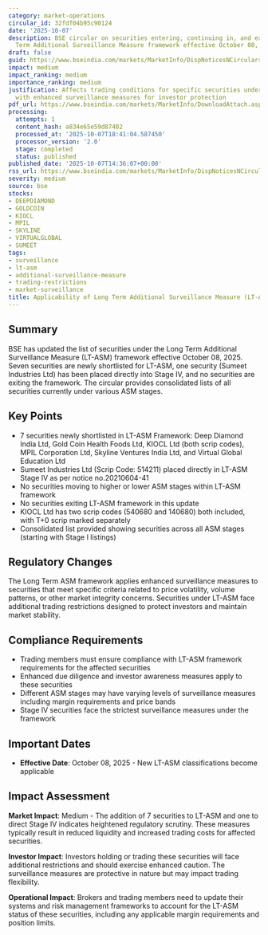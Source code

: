 ```yaml
---
category: market-operations
circular_id: 32fdf04b95c90124
date: '2025-10-07'
description: BSE circular on securities entering, continuing in, and exiting the Long
  Term Additional Surveillance Measure framework effective October 08, 2025.
draft: false
guid: https://www.bseindia.com/markets/MarketInfo/DispNoticesNCirculars.aspx?Noticeid={E94A935E-87E1-4C63-B175-1E9F17041B8A}&noticeno=20251007-59&dt=10/07/2025&icount=59&totcount=79&flag=0
impact: medium
impact_ranking: medium
importance_ranking: medium
justification: Affects trading conditions for specific securities under LT-ASM framework
  with enhanced surveillance measures for investor protection
pdf_url: https://www.bseindia.com/markets/MarketInfo/DownloadAttach.aspx?id=20251007-59&attachedId=c7260561-4cc4-4cc5-b949-b8aa84f4339a
processing:
  attempts: 1
  content_hash: a834e65e59d87402
  processed_at: '2025-10-07T18:41:04.587450'
  processor_version: '2.0'
  stage: completed
  status: published
published_date: '2025-10-07T14:36:07+00:00'
rss_url: https://www.bseindia.com/markets/MarketInfo/DispNoticesNCirculars.aspx?Noticeid={E94A935E-87E1-4C63-B175-1E9F17041B8A}&noticeno=20251007-59&dt=10/07/2025&icount=59&totcount=79&flag=0
severity: medium
source: bse
stocks:
- DEEPDIAMOND
- GOLDCOIN
- KIOCL
- MPIL
- SKYLINE
- VIRTUALGLOBAL
- SUMEET
tags:
- surveillance
- lt-asm
- additional-surveillance-measure
- trading-restrictions
- market-surveillance
title: Applicability of Long Term Additional Surveillance Measure (LT-ASM)
---
```


## Summary

BSE has updated the list of securities under the Long Term Additional Surveillance Measure (LT-ASM) framework effective October 08, 2025. Seven securities are newly shortlisted for LT-ASM, one security (Sumeet Industries Ltd) has been placed directly into Stage IV, and no securities are exiting the framework. The circular provides consolidated lists of all securities currently under various ASM stages.

## Key Points

- 7 securities newly shortlisted in LT-ASM Framework: Deep Diamond India Ltd, Gold Coin Health Foods Ltd, KIOCL Ltd (both scrip codes), MPIL Corporation Ltd, Skyline Ventures India Ltd, and Virtual Global Education Ltd
- Sumeet Industries Ltd (Scrip Code: 514211) placed directly in LT-ASM Stage IV as per notice no.20210604-41
- No securities moving to higher or lower ASM stages within LT-ASM framework
- No securities exiting LT-ASM framework in this update
- KIOCL Ltd has two scrip codes (540680 and 140680) both included, with T+0 scrip marked separately
- Consolidated list provided showing securities across all ASM stages (starting with Stage I listings)

## Regulatory Changes

The Long Term ASM framework applies enhanced surveillance measures to securities that meet specific criteria related to price volatility, volume patterns, or other market integrity concerns. Securities under LT-ASM face additional trading restrictions designed to protect investors and maintain market stability.

## Compliance Requirements

- Trading members must ensure compliance with LT-ASM framework requirements for the affected securities
- Enhanced due diligence and investor awareness measures apply to these securities
- Different ASM stages may have varying levels of surveillance measures including margin requirements and price bands
- Stage IV securities face the strictest surveillance measures under the framework

## Important Dates

- **Effective Date**: October 08, 2025 - New LT-ASM classifications become applicable

## Impact Assessment

**Market Impact**: Medium - The addition of 7 securities to LT-ASM and one to direct Stage IV indicates heightened regulatory scrutiny. These measures typically result in reduced liquidity and increased trading costs for affected securities.

**Investor Impact**: Investors holding or trading these securities will face additional restrictions and should exercise enhanced caution. The surveillance measures are protective in nature but may impact trading flexibility.

**Operational Impact**: Brokers and trading members need to update their systems and risk management frameworks to account for the LT-ASM status of these securities, including any applicable margin requirements and position limits.